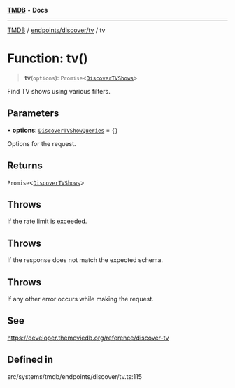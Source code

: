 [**TMDB**](../../../../README.md) • **Docs**

***

[TMDB](../../../../README.md) / [endpoints/discover/tv](../README.md) / tv

# Function: tv()

> **tv**(`options`): `Promise`\<[`DiscoverTVShows`](../../../../structs/Schemas/type-aliases/DiscoverTVShows.md)\>

Find TV shows using various filters.

## Parameters

• **options**: [`DiscoverTVShowQueries`](../type-aliases/DiscoverTVShowQueries.md) = `{}`

Options for the request.

## Returns

`Promise`\<[`DiscoverTVShows`](../../../../structs/Schemas/type-aliases/DiscoverTVShows.md)\>

## Throws

If the rate limit is exceeded.

## Throws

If the response does not match the expected schema.

## Throws

If any other error occurs while making the request.

## See

https://developer.themoviedb.org/reference/discover-tv

## Defined in

src/systems/tmdb/endpoints/discover/tv.ts:115

